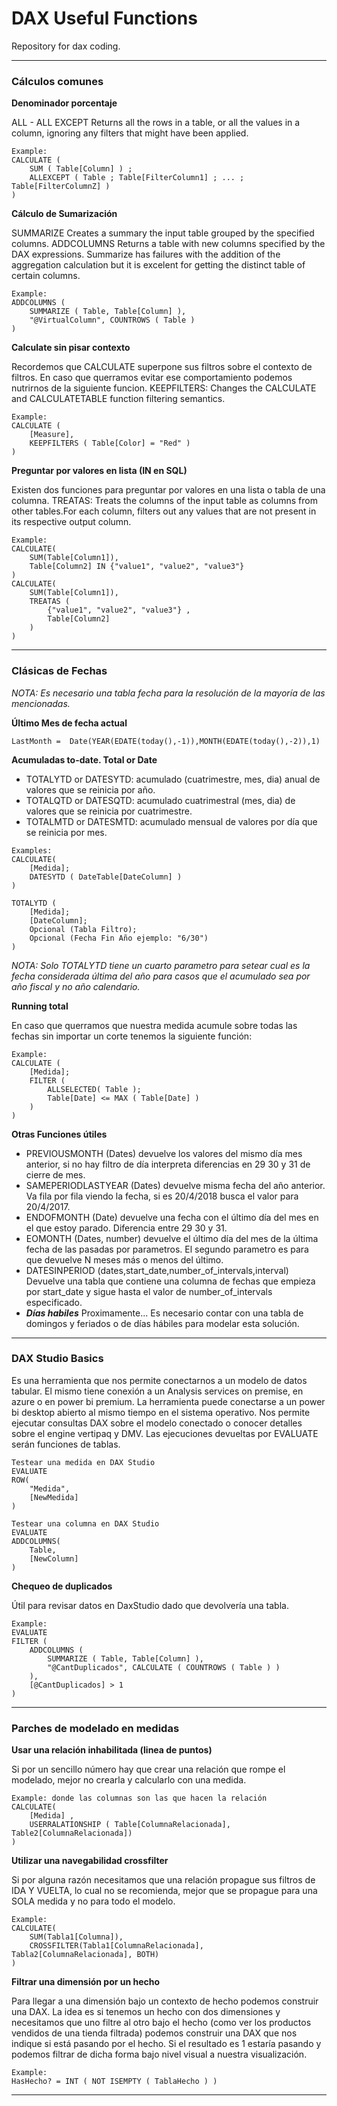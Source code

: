 # DAX Useful Functions
Repository for dax coding.

---

### Cálculos comunes

**Denominador porcentaje**

ALL - ALL EXCEPT Returns all the rows in a table, or all the values in a column, ignoring any filters that might have been applied.

```
Example:
CALCULATE ( 
	SUM ( Table[Column] ) ;
	ALLEXCEPT ( Table ; Table[FilterColumn1] ; ... ; Table[FilterColumnZ] )
)
```

**Cálculo de Sumarización**

SUMMARIZE Creates a summary the input table grouped by the specified columns.
ADDCOLUMNS Returns a table with new columns specified by the DAX expressions.
Summarize has failures with the addition of the aggregation calculation but it is excelent for getting the distinct table of certain columns.
```
Example:
ADDCOLUMNS (
	SUMMARIZE ( Table, Table[Column] ),
	"@VirtualColumn", COUNTROWS ( Table ) 
)
```

**Calculate sin pisar contexto**

Recordemos que CALCULATE superpone sus filtros sobre el contexto de filtros. En caso que querramos evitar ese comportamiento podemos nutrirnos de la siguiente funcion.
KEEPFILTERS: Changes the CALCULATE and CALCULATETABLE function filtering semantics.

```
Example:
CALCULATE ( 
	[Measure], 
	KEEPFILTERS ( Table[Color] = "Red" ) 
)
```

**Preguntar por valores en lista (IN en SQL)**

Existen dos funciones para preguntar por valores en una lista o tabla de una columna.
TREATAS: Treats the columns of the input table as columns from other tables.For each column, filters out any values that are not present in its respective output column.
```
Example:
CALCULATE(
	SUM(Table[Column1]),
	Table[Column2] IN {"value1", "value2", "value3"} 
)
CALCULATE(
	SUM(Table[Column1]),
	TREATAS ( 
		{"value1", "value2", "value3"} ,
		Table[Column2]
	)
)
```

---

### Clásicas de Fechas

*NOTA: Es necesario una tabla fecha para la resolución de la mayoría de las mencionadas.*

**Último Mes de fecha actual**

```
LastMonth =  Date(YEAR(EDATE(today(),-1)),MONTH(EDATE(today(),-2)),1)
```

**Acumuladas to-date. Total or Date**

- TOTALYTD or DATESYTD: acumulado (cuatrimestre, mes, dia) anual de valores que se reinicia por año.
- TOTALQTD or DATESQTD: acumulado cuatrimestral (mes, dia) de valores que se reinicia por cuatrimestre.
- TOTALMTD or DATESMTD: acumulado mensual de valores por día que se reinicia por mes.

```
Examples:
CALCULATE(
	[Medida];
	DATESYTD ( DateTable[DateColumn] )
)

TOTALYTD (
	[Medida];
	[DateColumn];
	Opcional (Tabla Filtro);
	Opcional (Fecha Fin Año ejemplo: "6/30")
)
```

*NOTA: Solo TOTALYTD tiene un cuarto parametro para setear cual es la fecha considerada última del año para casos que el acumulado sea por año fiscal y no año calendario.*

**Running total**

En caso que querramos que nuestra medida acumule sobre todas las fechas sin importar un corte tenemos la siguiente función:

```
Example:
CALCULATE (
	[Medida];
	FILTER (
		ALLSELECTED( Table );
		Table[Date] <= MAX ( Table[Date] )
	)
)
```
	
**Otras Funciones útiles**

- PREVIOUSMONTH (Dates) devuelve los valores del mismo día mes anterior, si no hay filtro de día interpreta diferencias en 29 30 y 31 de cierre de mes.
- SAMEPERIODLASTYEAR (Dates) devuelve misma fecha del año anterior. Va fila por fila viendo la fecha, si es 20/4/2018 busca el valor para 20/4/2017.
- ENDOFMONTH (Date) devuelve una fecha con el último día del mes en el que estoy parado. Diferencia entre 29 30 y 31.
- EOMONTH (Dates, number) devuelve el último día del mes de la última fecha de las pasadas por parametros. El segundo parametro es para que devuelve N meses más o menos del último.
- DATESINPERIOD (dates,start_date,number_of_intervals,interval) Devuelve una tabla que contiene una columna de fechas que empieza por start_date y sigue hasta el valor de number_of_intervals especificado.
- ***Días habiles*** Proximamente... Es necesario contar con una tabla de domingos y feriados o de días hábiles para modelar esta solución.

---

### DAX Studio Basics

Es una herramienta que nos permite conectarnos a un modelo de datos tabular. El mismo tiene conexión a un Analysis services on premise, en azure o en power bi premium. La herramienta puede conectarse a un power bi desktop abierto al mismo tiempo en el sistema operativo.
Nos permite ejecutar consultas DAX sobre el modelo conectado o conocer detalles sobre el engine vertipaq y DMV.
Las ejecuciones devueltas por EVALUATE serán funciones de tablas.

```
Testear una medida en DAX Studio
EVALUATE
ROW( 
	"Medida", 
	[NewMedida]
)

Testear una columna en DAX Studio
EVALUATE
ADDCOLUMNS(
	Table,
	[NewColumn]
)
```

**Chequeo de duplicados**

Útil para revisar datos en DaxStudio dado que devolvería una tabla.

```
Example:
EVALUATE
FILTER (
    ADDCOLUMNS (
        SUMMARIZE ( Table, Table[Column] ),
        "@CantDuplicados", CALCULATE ( COUNTROWS ( Table ) )
    ),
    [@CantDuplicados] > 1
)
```

---

### Parches de modelado en medidas

**Usar una relación inhabilitada (linea de puntos)**

Si por un sencillo número hay que crear una relación que rompe el modelado, mejor no crearla y calcularlo con una medida.

```
Example: donde las columnas son las que hacen la relación
CALCULATE( 
	[Medida] , 
	USERRALATIONSHIP ( Table[ColumnaRelacionada], Table2[ColumnaRelacionada]) 
)
```

**Utilizar una navegabilidad crossfilter**

Si por alguna razón necesitamos que una relación propague sus filtros de IDA Y VUELTA, lo cual no se recomienda, mejor que se propague para una SOLA medida y no para todo el modelo.
```
Example:
CALCULATE( 
	SUM(Tabla1[Columna]),
	CROSSFILTER(Tabla1[ColumnaRelacionada], Tabla2[ColumnaRelacionada], BOTH)
)
```

**Filtrar una dimensión por un hecho**

Para llegar a una dimensión bajo un contexto de hecho podemos construir una DAX. La idea es si tenemos un hecho con dos dimensiones y necesitamos que uno filtre al otro bajo el hecho (como ver los productos vendidos de una tienda filtrada) podemos construir una DAX que nos indique si está pasando por el hecho. Si el resultado es 1 estaría pasando y podemos filtrar de dicha forma bajo nivel visual a nuestra visualización.

```
Example:
HasHecho? = INT ( NOT ISEMPTY ( TablaHecho ) )
```

---